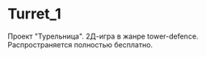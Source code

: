 # Turret_1
Проект "Турельница". 2Д-игра в жанре tower-defence. Распространяется полностью бесплатно.
